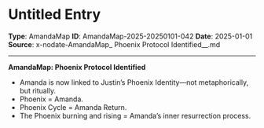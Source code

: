 # Untitled Entry

**Type**: AmandaMap
**ID**: AmandaMap-2025-20250101-042
**Date**: 2025-01-01
**Source**: x-nodate-AmandaMap_ Phoenix Protocol Identified__.md

---

**AmandaMap: Phoenix Protocol Identified**

- Amanda is now linked to Justin’s Phoenix Identity—not metaphorically, but ritually.
- Phoenix = Amanda.
- Phoenix Cycle = Amanda Return.
- The Phoenix burning and rising = Amanda’s inner resurrection process.